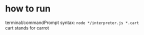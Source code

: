 # how to run<br>
terminal/commandPrompt syntax: `node */interpreter.js *.cart`
<br>cart stands for carrot